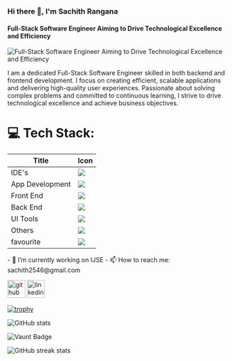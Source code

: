 ### Hi there 👋, I'm Sachith Rangana
#### Full-Stack Software Engineer Aiming to Drive Technological Excellence and Efficiency
![Full-Stack Software Engineer Aiming to Drive Technological Excellence and Efficiency](https://media.licdn.com/dms/image/D5616AQFnL_aqmGkp-w/profile-displaybackgroundimage-shrink_350_1400/0/1721846556194?e=1727308800&v=beta&t=8VK3gnzL1JgdYaaF6u2m5Tjpy9reLh9RNvt29TnlD3o)

I am a dedicated Full-Stack Software Engineer skilled in both backend and frontend development. I focus on creating efficient, scalable applications and delivering high-quality user experiences. Passionate about solving complex problems and committed to continuous learning, I strive to drive technological excellence and achieve business objectives.

# 💻 Tech Stack:
<div align="center">

| Title | Icon |
| ------ | ------ |
| IDE's |  <img src="https://skillicons.dev/icons?i=idea,androidstudio,vscode" /> |
| App Development |  <img src="https://skillicons.dev/icons?i=dart,java" /> |
| Front End | <img src="https://skillicons.dev/icons?i=html,bootstrap,css,tailwind,materialui,js,jquery,react,ts" /> |
| Back End |  <img src="https://skillicons.dev/icons?i=hibernate,java,spring,nodejs,express,mysql,mongodb" /> |
| UI Tools |  <img src="https://skillicons.dev/icons?i=figma,xd" /> |
| Others |  <img src="https://skillicons.dev/icons?i=arduino,appwrite,firebase,discord,git,github,maven,postman,powershell,bash" /> |
| favourite |  <img src="https://skillicons.dev/icons?i=html,css,bootstrap,react,tailwind,materialui,js,jquery,ts,express,nodejs,mongodb" /> |
                                                                
</div>
- 🔭 I’m currently working on IJSE 
- 📫 How to reach me: sachith2546@gmail.com 


[<img src='https://cdn.jsdelivr.net/npm/simple-icons@3.0.1/icons/github.svg' alt='github' height='40'>](https://github.com/sachithrangana1)  [<img src='https://cdn.jsdelivr.net/npm/simple-icons@3.0.1/icons/linkedin.svg' alt='linkedin' height='40'>](https://www.linkedin.com/in/sachith-rangana-302315132/)  

[![trophy](https://github-profile-trophy.vercel.app/?username=sachithrangana1)](https://github.com/ryo-ma/github-profile-trophy)

![GitHub stats](https://github-readme-stats.vercel.app/api?username=sachithrangana1&show_icons=true)  

![Vaunt Badge](https://api.vaunt.dev/v1/github/entities/sachithrangana1/contributions?format=svg&private=false)  

![GitHub streak stats](https://streak-stats.demolab.com/?user=sachithrangana1)  

